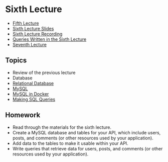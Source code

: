 # Sixth Lecture

- [Fifth Lecture](../Lesson-05/README.md)
- [Sixth Lecture Slides](Slides.md)
- [Sixth Lecture Recording]()
- [Queries Written in the Sixth Lecture]()
- [Seventh Lecture](../Lesson-07/README.md)

## Topics

- Review of the previous lecture
- Database
- [Relational Database](../../../Databases/Topics/Relational-Database/README.md)
- [MySQL](../../../Databases/Topics/MySQL/README.md)
- [MySQL in Docker](../../../Databases/Topics/MySQL-Docker/README.md)
- [Making SQL Queries](../../../Databases/Topics/MySQL-Queries/README.md)

## Homework

- Read through the materials for the sixth lecture.
- Create a MySQL database and tables for your API, which include users, posts, and comments (or other resources used by your application).
- Add data to the tables to make it usable within your API.
- Write queries that retrieve data for users, posts, and comments (or other resources used by your application).
